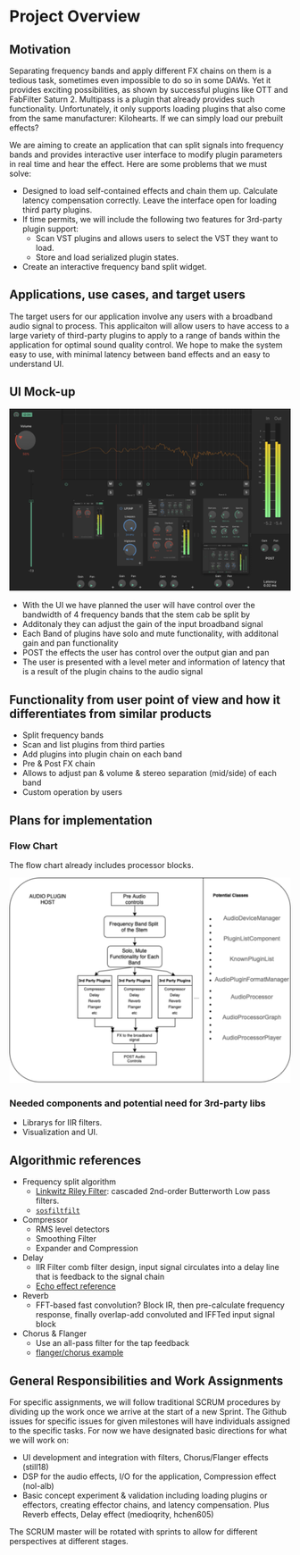 # Project Overview

## Motivation

Separating frequency bands and apply different FX chains on them is a tedious task, sometimes even impossible to do so in some DAWs. Yet it provides exciting possibilities, as shown by successful plugins like OTT and FabFilter Saturn 2. Multipass is a plugin that already provides such functionality. Unfortunately, it only supports loading plugins that also come from the same manufacturer: Kilohearts. If we can simply load our prebuilt effects?

We are aiming to create an application that can split signals into frequency bands and provides interactive user interface to modify plugin parameters in real time and hear the effect. Here are some problems that we must solve:

- Designed to load self-contained effects and chain them up. Calculate latency compensation correctly. Leave the interface open for loading third party plugins.
- If time permits, we will include the following two features for 3rd-party plugin support:
  - Scan VST plugins and allows users to select the VST they want to load.
  - Store and load serialized plugin states.
- Create an interactive frequency band split widget.

## Applications, use cases, and target users 

The target users for our application involve any users with a broadband audio signal to process. This applicaiton will allow users to have access to a large variety of third-party plugins to apply to a range of bands within the application for optimal sound quality control. We hope to make the system easy to use, with minimal latency between band effects and an easy to understand UI. 

## UI Mock-up
![UI/UX](images/mockup-plugin.png)
- With the UI we have planned the user will have control over the bandwidth of 4 frequency bands that the stem cab be split by
- Additonaly they can adjust the gain of the input broadband signal
- Each Band of plugins have solo and mute functionality, with additonal gain and pan functionality
- POST the effects the user has control over the output gian and pan
- The user is presented with a level meter and information of latency that is a result of the plugin chains to the audio signal

## Functionality from user point of view and how it differentiates from similar products 

-	Split frequency bands
-	Scan and list plugins from third parties
-	Add plugins into plugin chain on each band
-	Pre & Post FX chain
-	Allows to adjust pan & volume & stereo separation (mid/side) of each band
-	Custom operation by users

## Plans for implementation

### Flow Chart

The flow chart already includes processor blocks.

![flow_chart](images/FlowASE.drawio.png)

### Needed components and potential need for 3rd-party libs

- Librarys for IIR filters.
- Visualization and UI.

## Algorithmic references 

- Frequency split algorithm 
  - [Linkwitz Riley Filter](https://docs.juce.com/master/classdsp_1_1LinkwitzRileyFilter.html): cascaded 2nd-order Butterworth Low pass filters.
  - [`sosfiltfilt`](https://docs.scipy.org/doc/scipy/reference/generated/scipy.signal.sosfiltfilt.html)
- Compressor
  - RMS level detectors
  - Smoothing Filter
  - Expander and Compression
- Delay
  - IIR Filter comb filter design, input signal circulates into a delay line that is feedback to the signal chain 
  - [Echo effect reference](https://github.com/nxbyte/PythonAudioEffects/blob/master/AudioLib/AudioProcessing.py)
- Reverb
  -	FFT-based fast convolution? Block IR, then pre-calculate frequency response, finally overlap-add convoluted and IFFTed input signal block 
- Chorus & Flanger
  - Use an all-pass filter for the tap feedback
  - [flanger/chorus example](https://github.com/wybiral/python-musical)

## General Responsibilities and Work Assignments

For specific assignments, we will follow traditional SCRUM procedures by dividing up the work once we arrive at the start of a new Sprint. The Github issues for specific issues for given milestones will have individuals assigned to the specific tasks. For now we have designated basic directions for what we will work on:

- UI development and integration with filters, Chorus/Flanger effects (still18)
- DSP for the audio effects, I/O for the application, Compression effect (nol-alb)
- Basic concept experiment & validation including loading plugins or effectors, creating effector chains, and latency compensation. Plus Reverb effects, Delay effect (medioqrity, hchen605)

The SCRUM master will be rotated with sprints to allow for different perspectives at different stages.
